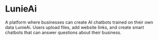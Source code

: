 # LunieAi
A platform where businesses can create AI chatbots trained on their own data LunieAi. Users upload files, add website links, and create smart chatbots that can answer questions about their business.
